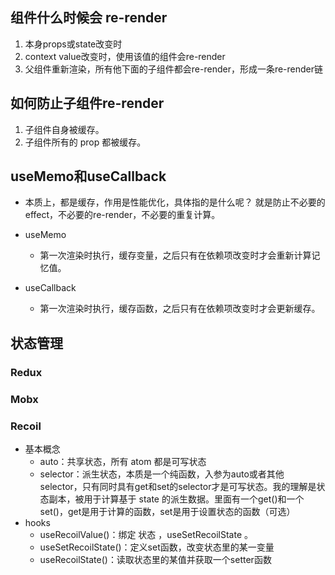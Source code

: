 ## 组件什么时候会 re-render
1. 本身props或state改变时
2. context value改变时，使用该值的组件会re-render
3. 父组件重新渲染，所有他下面的子组件都会re-render，形成一条re-render链

## 如何防止子组件re-render
1. 子组件自身被缓存。
2. 子组件所有的 prop 都被缓存。

## useMemo和useCallback
- 本质上，都是缓存，作用是性能优化，具体指的是什么呢？
就是防止不必要的effect，不必要的re-render，不必要的重复计算。

- useMemo
  - 第一次渲染时执行，缓存变量，之后只有在依赖项改变时才会重新计算记忆值。

- useCallback
  - 第一次渲染时执行，缓存函数，之后只有在依赖项改变时才会更新缓存。


## 状态管理
### Redux
### Mobx
### Recoil
- 基本概念
  - auto：共享状态，所有 atom 都是可写状态
  - selector：派生状态，本质是一个纯函数，入参为auto或者其他selector，只有同时具有get和set的selector才是可写状态。我的理解是状态副本，被用于计算基于 state 的派生数据。里面有一个get()和一个set()，get是用于计算的函数，set是用于设置状态的函数（可选）
- hooks
  - useRecoilValue()：绑定 状态 ，useSetRecoilState 。
  - useSetRecoilState()：定义set函数，改变状态里的某一变量
  - useRecoilState()：读取状态里的某值并获取一个setter函数